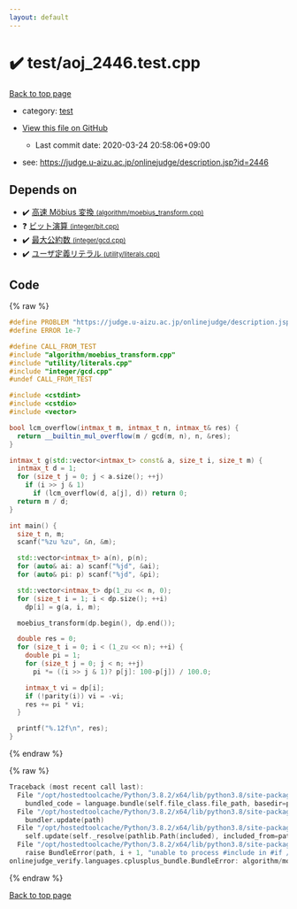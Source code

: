 ```yaml
---
layout: default
---
```


<!-- mathjax config similar to math.stackexchange -->
<script type="text/javascript" async
  src="https://cdnjs.cloudflare.com/ajax/libs/mathjax/2.7.5/MathJax.js?config=TeX-MML-AM_CHTML">
</script>
<script type="text/x-mathjax-config">
  MathJax.Hub.Config({
    TeX: { equationNumbers: { autoNumber: "AMS" }},
    tex2jax: {
      inlineMath: [ ['$','$'] ],
      processEscapes: true
    },
    "HTML-CSS": { matchFontHeight: false },
    displayAlign: "left",
    displayIndent: "2em"
  });
</script>

<script type="text/javascript" src="https://cdnjs.cloudflare.com/ajax/libs/jquery/3.4.1/jquery.min.js"></script>
<script src="https://cdn.jsdelivr.net/npm/jquery-balloon-js@1.1.2/jquery.balloon.min.js" integrity="sha256-ZEYs9VrgAeNuPvs15E39OsyOJaIkXEEt10fzxJ20+2I=" crossorigin="anonymous"></script>
<script type="text/javascript" src="../../assets/js/copy-button.js"></script>
<link rel="stylesheet" href="../../assets/css/copy-button.css" />


# :heavy_check_mark: test/aoj_2446.test.cpp

<a href="../../index.html">Back to top page</a>

* category: <a href="../../index.html#098f6bcd4621d373cade4e832627b4f6">test</a>
* <a href="{{ site.github.repository_url }}/blob/master/test/aoj_2446.test.cpp">View this file on GitHub</a>
    - Last commit date: 2020-03-24 20:58:06+09:00


* see: <a href="https://judge.u-aizu.ac.jp/onlinejudge/description.jsp?id=2446">https://judge.u-aizu.ac.jp/onlinejudge/description.jsp?id=2446</a>


## Depends on

* :heavy_check_mark: <a href="../../library/algorithm/moebius_transform.cpp.html">高速 Möbius 変換 <small>(algorithm/moebius_transform.cpp)</small></a>
* :question: <a href="../../library/integer/bit.cpp.html">ビット演算 <small>(integer/bit.cpp)</small></a>
* :heavy_check_mark: <a href="../../library/integer/gcd.cpp.html">最大公約数 <small>(integer/gcd.cpp)</small></a>
* :heavy_check_mark: <a href="../../library/utility/literals.cpp.html">ユーザ定義リテラル <small>(utility/literals.cpp)</small></a>


## Code

<a id="unbundled"></a>
{% raw %}
```cpp
#define PROBLEM "https://judge.u-aizu.ac.jp/onlinejudge/description.jsp?id=2446"
#define ERROR 1e-7

#define CALL_FROM_TEST
#include "algorithm/moebius_transform.cpp"
#include "utility/literals.cpp"
#include "integer/gcd.cpp"
#undef CALL_FROM_TEST

#include <cstdint>
#include <cstdio>
#include <vector>

bool lcm_overflow(intmax_t m, intmax_t n, intmax_t& res) {
  return __builtin_mul_overflow(m / gcd(m, n), n, &res);
}

intmax_t g(std::vector<intmax_t> const& a, size_t i, size_t m) {
  intmax_t d = 1;
  for (size_t j = 0; j < a.size(); ++j)
    if (i >> j & 1)
      if (lcm_overflow(d, a[j], d)) return 0;
  return m / d;
}

int main() {
  size_t n, m;
  scanf("%zu %zu", &n, &m);

  std::vector<intmax_t> a(n), p(n);
  for (auto& ai: a) scanf("%jd", &ai);
  for (auto& pi: p) scanf("%jd", &pi);

  std::vector<intmax_t> dp(1_zu << n, 0);
  for (size_t i = 1; i < dp.size(); ++i)
    dp[i] = g(a, i, m);

  moebius_transform(dp.begin(), dp.end());

  double res = 0;
  for (size_t i = 0; i < (1_zu << n); ++i) {
    double pi = 1;
    for (size_t j = 0; j < n; ++j)
      pi *= ((i >> j & 1)? p[j]: 100-p[j]) / 100.0;

    intmax_t vi = dp[i];
    if (!parity(i)) vi = -vi;
    res += pi * vi;
  }

  printf("%.12f\n", res);
}

```
{% endraw %}

<a id="bundled"></a>
{% raw %}
```cpp
Traceback (most recent call last):
  File "/opt/hostedtoolcache/Python/3.8.2/x64/lib/python3.8/site-packages/onlinejudge_verify/docs.py", line 340, in write_contents
    bundled_code = language.bundle(self.file_class.file_path, basedir=pathlib.Path.cwd())
  File "/opt/hostedtoolcache/Python/3.8.2/x64/lib/python3.8/site-packages/onlinejudge_verify/languages/cplusplus.py", line 170, in bundle
    bundler.update(path)
  File "/opt/hostedtoolcache/Python/3.8.2/x64/lib/python3.8/site-packages/onlinejudge_verify/languages/cplusplus_bundle.py", line 282, in update
    self.update(self._resolve(pathlib.Path(included), included_from=path))
  File "/opt/hostedtoolcache/Python/3.8.2/x64/lib/python3.8/site-packages/onlinejudge_verify/languages/cplusplus_bundle.py", line 281, in update
    raise BundleError(path, i + 1, "unable to process #include in #if / #ifdef / #ifndef other than include guards")
onlinejudge_verify.languages.cplusplus_bundle.BundleError: algorithm/moebius_transform.cpp: line 10: unable to process #include in #if / #ifdef / #ifndef other than include guards

```
{% endraw %}

<a href="../../index.html">Back to top page</a>

